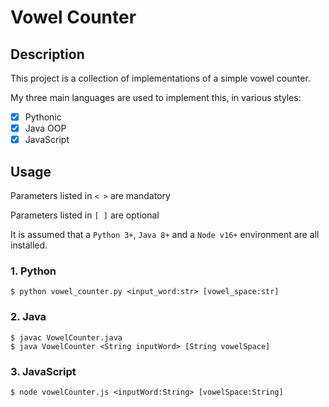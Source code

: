 # Vowel Counter

## Description

This project is a collection of implementations of a simple vowel counter.

My three main languages are used to implement this, in various styles:

- [x] Pythonic
- [x] Java OOP
- [x] JavaScript

## Usage

Parameters listed in `< >` are mandatory

Parameters listed in `[ ]` are optional

It is assumed that a `Python 3+`, `Java 8+` and a `Node v16+` environment are
all installed.

### 1. Python

```
$ python vowel_counter.py <input_word:str> [vowel_space:str]
```

### 2. Java

```
$ javac VowelCounter.java
$ java VowelCounter <String inputWord> [String vowelSpace]
```

### 3. JavaScript

```
$ node vowelCounter.js <inputWord:String> [vowelSpace:String]
```
